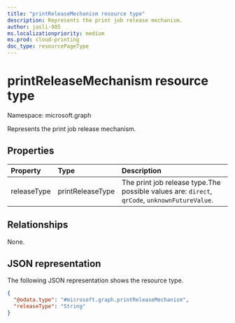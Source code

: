 ```yaml
---
title: "printReleaseMechanism resource type"
description: Represents the print job release mechanism.
author: jasli-985
ms.localizationpriority: medium
ms.prod: cloud-printing
doc_type: resourcePageType
---
```


# printReleaseMechanism resource type

Namespace: microsoft.graph

Represents the print job release mechanism.

## Properties
|Property|Type|Description|
|:---|:---|:---|
|releaseType|printReleaseType|The print job release type.The possible values are: `direct`, `qrCode`, `unknownFutureValue`.|

## Relationships
None.

## JSON representation
The following JSON representation shows the resource type.
<!-- {
  "blockType": "resource",
  "@odata.type": "microsoft.graph.printReleaseMechanism"
}
-->
``` json
{
  "@odata.type": "#microsoft.graph.printReleaseMechanism",
  "releaseType": "String"
}
```
